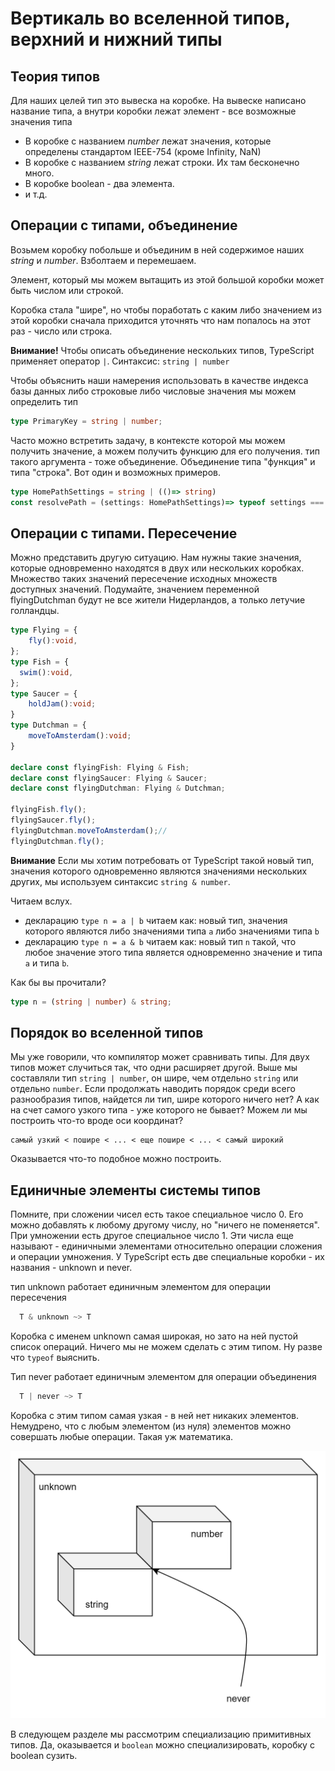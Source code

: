 # Вертикаль во вселенной типов, верхний и нижний типы

## Теория типов

Для наших целей тип это вывеска на коробке. На вывеске написано название типа, а внутри коробки лежат элемент - все возможные значения типа

* В коробке с названием *number* лежат значения, которые определены стандартом IEEE-754 (кроме Infinity, NaN)
* В коробке с названием *string* лежат строки. Их там бесконечно много.
* В коробке boolean - два элемента.
* и т.д.

## Операции с типами, объединение

Возьмем коробку побольше и объединим в ней содержимое наших *string* и *number*. Взболтаем и перемешаем.

Элемент, который мы можем вытащить из этой большой коробки может быть числом или строкой.

Коробка стала "шире", но чтобы поработать с каким либо значением из этой коробки сначала приходится уточнять что нам попалось на этот раз - число или строка.

**Внимание!** Чтобы описать объединение нескольких типов,  TypeScript  применяет оператор `|`. Синтаксис: `string | number`

Чтобы объяснить наши намерения использовать в качестве индекса базы данных либо строковые либо числовые значения мы можем определить тип

```ts
type PrimaryKey = string | number;
```

Часто можно встретить задачу, в контексте которой мы можем получить значение, а можем получить функцию для его получения. тип такого аргумента - тоже объединение. Объединение типа "функция" и типа "строка". Вот один и возможных примеров.

```ts
type HomePathSettings = string | (()=> string)
const resolvePath = (settings: HomePathSettings)=> typeof settings === 'function'?settings():settings;
```

## Операции с типами. Пересечение

Можно представить другую ситуацию. Нам нужны такие значения, которые одновременно находятся в двух или нескольких коробках. Множество таких значений пересечение исходных множеств доступных значений. Подумайте, значением переменной flyingDutchman будут не все жители Нидерландов, а только летучие голландцы.

```typescript
type Flying = {
    fly():void,
};
type Fish = {
  swim():void,
};
type Saucer = {
    holdJam():void;
}
type Dutchman = {
    moveToAmsterdam():void;
}

declare const flyingFish: Flying & Fish;
declare const flyingSaucer: Flying & Saucer;
declare const flyingDutchman: Flying & Dutchman;

flyingFish.fly();
flyingSaucer.fly();
flyingDutchman.moveToAmsterdam();//
flyingDutchman.fly();
```

**Внимание** Если мы хотим потребовать от TypeScript такой новый тип, значения которого одновременно являются значениями нескольких других, мы используем синтаксис `string & number`.

Читаем вслух.

* декларацию `type n = a | b` читаем как: новый тип, значения которого являются либо значениями типа `a` либо значениями типа `b`
* декларацию `type n = a & b` читаем как: новый тип `n` такой, что любое значение этого типа является одновременно значение и типа `a` и типа `b`.

Как бы вы прочитали?

```typescript
type n = (string | number) & string;
```

## Порядок во вселенной типов

Мы уже говорили, что компилятор может сравнивать типы. Для двух типов может случиться так, что одни расширяет другой. Выше мы составляли тип `string | number`, он шире, чем отдельно `string` или отдельно `number`. Если продолжать наводить порядок среди всего разнообразия типов, найдется ли тип, шире которого ничего нет? А как на счет самого узкого типа - уже которого не бывает? Можем ли мы построить что-то вроде оси координат?

```text
самый узкий < пошире < ... < еще пошире < ... < самый широкий
```

Оказывается что-то подобное можно построить.

## Единичные элементы системы типов

Помните, при сложении чисел есть такое специальное число 0. Его можно добавлять к любому другому числу, но "ничего не поменяется". При умножении есть другое специальное число 1. Эти числа еще называют - единичными элементами относительно операции сложения и операции умножения. У TypeScript есть две специальные коробки - их названия - unknown и  never.

тип unknown работает единичным элементом для операции пересечения

```typescript
  T & unknown ~> T
```

Коробка с именем unknown самая широкая, но зато на ней пустой список операций. Ничего мы не можем сделать с этим типом. Ну разве что `typeof` выяснить.

Тип never работает единичным элементом для операции объединения

```typescript
  T | never ~> T
```

Коробка с этим типом самая узкая - в ней нет никаких элементов. Немудрено, что с любым элементом (из нуля) элементов можно совершать любые операции. Такая уж математика.

![Система типов typescript](assets/type-system.png)

В следующем разделе мы рассмотрим специализацию примитивных типов. Да, оказывается и `boolean` можно специализировать, коробку с boolean сузить.
